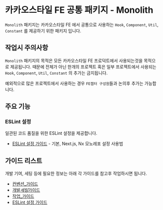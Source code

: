 # 카카오스타일 FE 공통 패키지 - Monolith

`Monolith` 패키지는 카카오스타일 FE 에서 공통으로 사용하는 `Hook`, `Component`, `Util`, `Constant` 를 제공하기 위한 패키지 입니다.

## 작업시 주의사항

`Monolith` 패키지의 목적은 모든 카카오스타일 FE 프로덕트에서 사용되는것을 목적으로 제공됩니다.
때문에 전체가 아닌 한개의 프로젝트 혹은 일부 프로젝트에서 사용되는 `Hook`, `Component`, `Util`, `Constant` 의 추가는 금지됩니다.

예외적으로 많은 프로젝트에서 사용하는 경우 `FE챕터 구성원`들과 논의후 추가는 가능합니다.

## 주요 기능

### ESLint 설정

일관된 코드 품질을 위한 ESLint 설정을 제공합니다.

- [ESLint 설정 가이드](./eslint.md) - 기본, Next.js, Nx 모노레포 설정 사용법

## 가이드 리스트

개발 기여, 세팅 등에 필요한 정보는 아래 각 가이드를 참고후 작업하시면 됩니다.

- [컨벤션\_가이드](./convention.md)
- [개발*세팅*가이드](./setting.md)
- [작업\_가이드](./developer.md)
- [ESLint 설정 가이드](./eslint.md)
